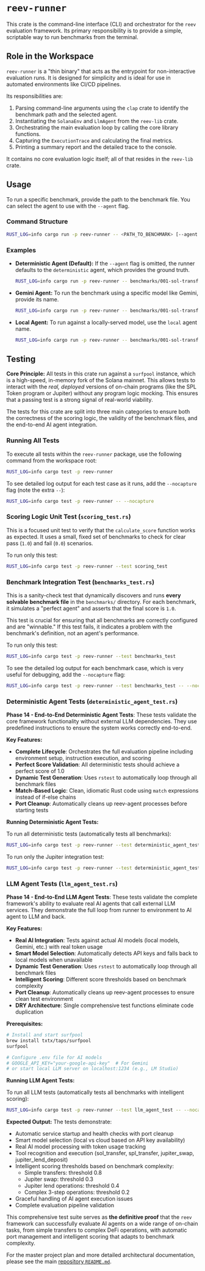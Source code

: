 # `reev-runner`

This crate is the command-line interface (CLI) and orchestrator for the `reev` evaluation framework. Its primary responsibility is to provide a simple, scriptable way to run benchmarks from the terminal.

## Role in the Workspace

`reev-runner` is a "thin binary" that acts as the entrypoint for non-interactive evaluation runs. It is designed for simplicity and is ideal for use in automated environments like CI/CD pipelines.

Its responsibilities are:
1.  Parsing command-line arguments using the `clap` crate to identify the benchmark path and the selected agent.
2.  Instantiating the `SolanaEnv` and `LlmAgent` from the `reev-lib` crate.
3.  Orchestrating the main evaluation loop by calling the core library functions.
4.  Capturing the `ExecutionTrace` and calculating the final metrics.
5.  Printing a summary report and the detailed trace to the console.

It contains no core evaluation logic itself; all of that resides in the `reev-lib` crate.

## Usage

To run a specific benchmark, provide the path to the benchmark file. You can select the agent to use with the `--agent` flag.

### Command Structure

```sh
RUST_LOG=info cargo run -p reev-runner -- <PATH_TO_BENCHMARK> [--agent <AGENT_NAME>]
```

### Examples

*   **Deterministic Agent (Default):**
    If the `--agent` flag is omitted, the runner defaults to the `deterministic` agent, which provides the ground truth.
    ```sh
    RUST_LOG=info cargo run -p reev-runner -- benchmarks/001-sol-transfer.yml
    ```

*   **Gemini Agent:**
    To run the benchmark using a specific model like Gemini, provide its name.
    ```sh
    RUST_LOG=info cargo run -p reev-runner -- benchmarks/001-sol-transfer.yml --agent gemini-2.5-pro
    ```

*   **Local Agent:**
    To run against a locally-served model, use the `local` agent name.
    ```sh
    RUST_LOG=info cargo run -p reev-runner -- benchmarks/001-sol-transfer.yml --agent local
    ```

## Testing

**Core Principle:** All tests in this crate run against a `surfpool` instance, which is a high-speed, in-memory fork of the Solana mainnet. This allows tests to interact with the *real, deployed* versions of on-chain programs (like the SPL Token program or Jupiter) without any program logic mocking. This ensures that a passing test is a strong signal of real-world viability.

The tests for this crate are split into three main categories to ensure both the correctness of the scoring logic, the validity of the benchmark files, and the end-to-end AI agent integration.

### Running All Tests

To execute all tests within the `reev-runner` package, use the following command from the workspace root:

```sh
RUST_LOG=info cargo test -p reev-runner
```

To see detailed log output for each test case as it runs, add the `--nocapture` flag (note the extra `--`):

```sh
RUST_LOG=info cargo test -p reev-runner -- --nocapture
```

### Scoring Logic Unit Test (`scoring_test.rs`)

This is a focused unit test to verify that the `calculate_score` function works as expected. It uses a small, fixed set of benchmarks to check for clear pass (`1.0`) and fail (`0.0`) scenarios.

To run only this test:
```sh
RUST_LOG=info cargo test -p reev-runner --test scoring_test
```

### Benchmark Integration Test (`benchmarks_test.rs`)

This is a sanity-check test that dynamically discovers and runs **every solvable benchmark file** in the `benchmarks/` directory. For each benchmark, it simulates a "perfect agent" and asserts that the final score is `1.0`.

This test is crucial for ensuring that all benchmarks are correctly configured and are "winnable." If this test fails, it indicates a problem with the benchmark's definition, not an agent's performance.

To run only this test:
```sh
RUST_LOG=info cargo test -p reev-runner --test benchmarks_test
```

To see the detailed log output for each benchmark case, which is very useful for debugging, add the `--nocapture` flag:
```sh
RUST_LOG=info cargo test -p reev-runner --test benchmarks_test -- --nocapture
```

### Deterministic Agent Tests (`deterministic_agent_test.rs`)

**Phase 14 - End-to-End Deterministic Agent Tests**: These tests validate the core framework functionality without external LLM dependencies. They use predefined instructions to ensure the system works correctly end-to-end.

**Key Features:**
- **Complete Lifecycle**: Orchestrates the full evaluation pipeline including environment setup, instruction execution, and scoring
- **Perfect Score Validation**: All deterministic tests should achieve a perfect score of 1.0
- **Dynamic Test Generation**: Uses `rstest` to automatically loop through all benchmark files
- **Match-Based Logic**: Clean, idiomatic Rust code using `match` expressions instead of if-else chains
- **Port Cleanup**: Automatically cleans up reev-agent processes before starting tests

**Running Deterministic Agent Tests:**

To run all deterministic tests (automatically tests all benchmarks):
```sh
RUST_LOG=info cargo test -p reev-runner --test deterministic_agent_test -- --nocapture
```

To run only the Jupiter integration test:
```sh
RUST_LOG=info cargo test -p reev-runner --test deterministic_agent_test test_deterministic_agent_jupiter_swap_integration -- --nocapture
```

### LLM Agent Tests (`llm_agent_test.rs`)

**Phase 14 - End-to-End LLM Agent Tests**: These tests validate the complete framework's ability to evaluate real AI agents that call external LLM services. They demonstrate the full loop from runner to environment to AI agent to LLM and back.

**Key Features:**
- **Real AI Integration**: Tests against actual AI models (local models, Gemini, etc.) with real token usage
- **Smart Model Selection**: Automatically detects API keys and falls back to local models when unavailable
- **Dynamic Test Generation**: Uses `rstest` to automatically loop through all benchmark files  
- **Intelligent Scoring**: Different score thresholds based on benchmark complexity
- **Port Cleanup**: Automatically cleans up reev-agent processes to ensure clean test environment
- **DRY Architecture**: Single comprehensive test functions eliminate code duplication

**Prerequisites:**
```sh
# Install and start surfpool
brew install txtx/taps/surfpool
surfpool

# Configure .env file for AI models
# GOOGLE_API_KEY="your-google-api-key"  # For Gemini
# or start local LLM server on localhost:1234 (e.g., LM Studio)
```

**Running LLM Agent Tests:**

To run all LLM tests (automatically tests all benchmarks with intelligent scoring):
```sh
RUST_LOG=info cargo test -p reev-runner --test llm_agent_test -- --nocapture
```

**Expected Output:**
The tests demonstrate:
- Automatic service startup and health checks with port cleanup
- Smart model selection (local vs cloud based on API key availability)
- Real AI model processing with token usage tracking
- Tool recognition and execution (sol_transfer, spl_transfer, jupiter_swap, jupiter_lend_deposit)
- Intelligent scoring thresholds based on benchmark complexity:
  - Simple transfers: threshold 0.8
  - Jupiter swap: threshold 0.3
  - Jupiter lend operations: threshold 0.4
  - Complex 3-step operations: threshold 0.2
- Graceful handling of AI agent execution issues
- Complete evaluation pipeline validation

This comprehensive test suite serves as **the definitive proof** that the `reev` framework can successfully evaluate AI agents on a wide range of on-chain tasks, from simple transfers to complex DeFi operations, with automatic port management and intelligent scoring that adapts to benchmark complexity.

For the master project plan and more detailed architectural documentation, please see the main [repository `README.md`](../../README.md).

